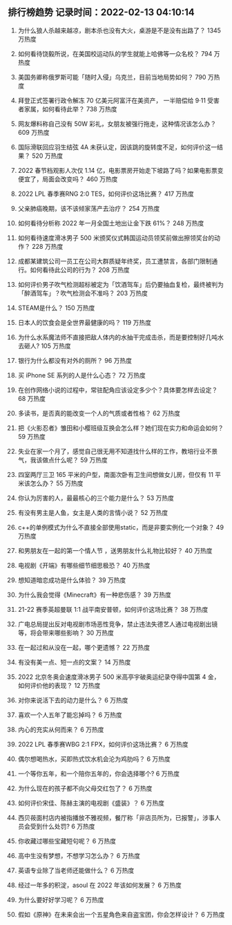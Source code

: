 
## 排行榜趋势 记录时间：2022-02-13 04:10:14
  
  1. 为什么狼人杀越来越凉，剧本杀也没有大火，桌游是不是没有出路了？ 1345 万热度
    
  2. 如何看待饶毅所说，在美国校运动队的学生就能上哈佛等一众名校？ 794 万热度
    
  3. 美国务卿称俄罗斯可能「随时入侵」乌克兰，目前当地局势如何？ 790 万热度
    
  4. 拜登正式签署行政令解冻 70 亿美元阿富汗在美资产， 一半赔偿给 9·11 受害者家属，如何看待此举？ 738 万热度
    
  5. 网友爆料称自己没有 50W 彩礼，女朋友被强行拖走，这种情况该怎么办？ 609 万热度
    
  6. 国际滑联回应羽生结弦 4A 未获认定，因该跳的旋转度不足，如何评价这一结果？ 520 万热度
    
  7. 2022 春节档观影人次仅 1.14 亿，电影票房开始走下坡路了吗？如果电影票变便宜了，局面会改变吗？ 460 万热度
    
  8. 2022 LPL 春季赛RNG 2:0 TES，如何评价这场比赛？ 417 万热度
    
  9. 父亲肺癌晚期，该不该倾家荡产去治疗？ 254 万热度
    
  10. 如何看待分析称 2022 年一月全国土地出让金下跌 61%？ 248 万热度
    
  11. 如何看待速度滑冰男子 500 米颁奖仪式韩国运动员领奖前做出擦领奖台的动作？ 228 万热度
    
  12. 成都某建筑公司一员工在公司大群质疑年终奖，员工遭禁言，各部门限制通行。如何看待此公司的行为？ 208 万热度
    
  13. 如何评价男子吹气检测超标被定为「饮酒驾车」后仍要抽血复检，最终被判为「醉酒驾车」？吹气检测会不准吗？ 203 万热度
    
  14. STEAM是什么？ 150 万热度
    
  15. 日本人的饮食会是全世界最健康的吗？ 119 万热度
    
  16. 为什么水系魔法师不直接把敌人体内的水抽干完成击杀，而是要控制好几吨水去砸人? 105 万热度
    
  17. 银行为什么都没有对外的厕所？ 96 万热度
    
  18. 买 iPhone SE 系列的人是什么心态？ 72 万热度
    
  19. 在创作网络小说的过程中，常驻配角应该设定多少个？具体要怎样去设定？ 68 万热度
    
  20. 多读书，是否真的能改变一个人的气质或者性格？ 62 万热度
    
  21. 把《火影忍者》雏田和小樱班级互换会怎么样？她们现在实力和命运会如何？ 59 万热度
    
  22. 失业在家一个月了，感觉自己很无用不知道找什么样的工作，教培行业不景气，我该做点什么呢？ 59 万热度
    
  23. 四室两厅三卫 165 平米的户型，南面次卧有卫生间想做女儿房，但仅有 11 平米该怎么办？ 55 万热度
    
  24. 你认为厉害的人，最最核心的三个能力是什么？ 53 万热度
    
  25. 有没有男主是人鱼，女主是人类的言情小说？ 52 万热度
    
  26. c++的单例模式为什么不直接全部使用static，而是非要实例化一个对象？ 49 万热度
    
  27. 和男朋友在一起的第一个情人节 ，送男朋友什么礼物比较好？ 40 万热度
    
  28. 电视剧《开端》有哪些细节细思极恐？ 40 万热度
    
  29. 想知道暗恋成功是什么体验？ 39 万热度
    
  30. 为什么我会觉得《Minecraft》有一种悲伤感？ 39 万热度
    
  31. 21-22 赛季英超曼联 1:1 战平南安普顿，如何评价这场比赛？ 38 万热度
    
  32. 广电总局提出反对电视剧市场恶性竞争，禁止违法失德艺人通过电视剧出镜等，将会带来哪些影响？ 30 万热度
    
  33. 在一起过和从没在一起，哪个更遗憾？ 22 万热度
    
  34. 有没有美一点、短一点的文案？ 14 万热度
    
  35. 2022 北京冬奥会速度滑冰男子 500 米高亭宇破奥运纪录夺得中国第 4 金，如何评价他的表现？ 12 万热度
    
  36. 对你来说活下去的动力是什么？ 6 万热度
    
  37. 喜欢一个人五年了能忘掉吗？ 6 万热度
    
  38. 内心的充实从何而来？ 6 万热度
    
  39. 2022 LPL 春季赛WBG 2:1 FPX，如何评价这场比赛？ 6 万热度
    
  40. 偶尔想喝热水，买即热式饮水机会沦为鸡肋吗？ 6 万热度
    
  41. 一个等你五年，和一个陪你五年的，你会选择哪个? 6 万热度
    
  42. 为什么现在的孩子都不向父母交红包了？ 6 万热度
    
  43. 如何评价宋佳、陈赫主演的电视剧《盛装》？ 6 万热度
    
  44. 西贝莜面村店内被指播放不雅视频，餐厅称「非店员所为，已报警」，涉事人员会受到什么处罚? 6 万热度
    
  45. 你收藏过哪些宝藏短句呢？ 6 万热度
    
  46. 高中生没有梦想，不想学习怎么办？ 6 万热度
    
  47. 英语专业除了当老师还能做什么？ 6 万热度
    
  48. 经过一年多的积淀，asoul 在 2022 年该如何发展？ 6 万热度
    
  49. 为什么要好好学习呢？ 6 万热度
    
  50. 假如《原神》在未来会出一个五星角色来自盗宝团，你会怎样设计？ 6 万热度
    